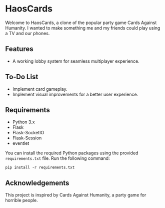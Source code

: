 # HaosCards

Welcome to HaosCards, a clone of the popular party game Cards Against Humanity. I wanted to make something me and my friends could play using a TV and our phones.

## Features

- A working lobby system for seamless multiplayer experience.

## To-Do List

- Implement card gameplay.
- Implement visual improvements for a better user experience.

## Requirements

- Python 3.x
- Flask
- Flask-SocketIO
- Flask-Session
- eventlet

You can install the required Python packages using the provided `requirements.txt` file. Run the following command:

```
pip install -r requirements.txt
```

## Acknowledgements

This project is inspired by Cards Against Humanity, a party game for horrible people.
